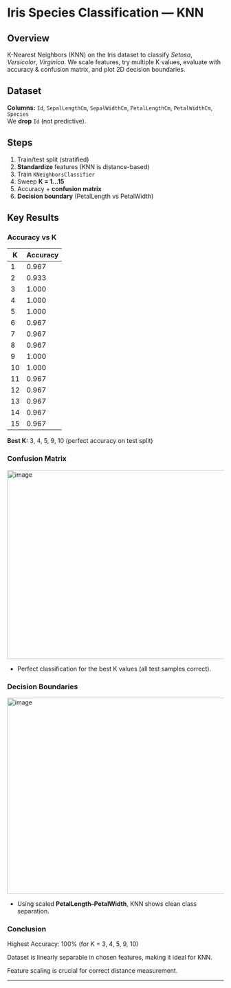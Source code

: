 # Iris Species Classification — KNN

## Overview
K-Nearest Neighbors (KNN) on the Iris dataset to classify *Setosa*, *Versicolor*, *Virginica*. We scale features, try multiple K values, evaluate with accuracy & confusion matrix, and plot 2D decision boundaries.

## Dataset
**Columns:** `Id`, `SepalLengthCm`, `SepalWidthCm`, `PetalLengthCm`, `PetalWidthCm`, `Species`  
We **drop** `Id` (not predictive).

## Steps
1) Train/test split (stratified)  
2) **Standardize** features (KNN is distance-based)  
3) Train `KNeighborsClassifier`  
4) Sweep **K = 1…15**  
5) Accuracy + **confusion matrix**  
6) **Decision boundary** (PetalLength vs PetalWidth)

## Key Results

### Accuracy vs K
| K  | Accuracy |
|----|----------|
| 1  | 0.967 |
| 2  | 0.933 |
| 3  | 1.000 |
| 4  | 1.000 |
| 5  | 1.000 |
| 6  | 0.967 |
| 7  | 0.967 |
| 8  | 0.967 |
| 9  | 1.000 |
| 10 | 1.000 |
| 11 | 0.967 |
| 12 | 0.967 |
| 13 | 0.967 |
| 14 | 0.967 |
| 15 | 0.967 |

**Best K:** 3, 4, 5, 9, 10 (perfect accuracy on test split)

### Confusion Matrix

<img width="582" height="438" alt="image" src="https://github.com/user-attachments/assets/ef4c87b4-805b-4965-b33a-6ddb058668e3" />

- Perfect classification for the best K values (all test samples correct).

### Decision Boundaries

<img width="565" height="455" alt="image" src="https://github.com/user-attachments/assets/844b710e-8b8a-4a5b-b00c-8506b62e988e" />

- Using scaled **PetalLength–PetalWidth**, KNN shows clean class separation.

  
### Conclusion
Highest Accuracy: 100% (for K = 3, 4, 5, 9, 10)

Dataset is linearly separable in chosen features, making it ideal for KNN.

Feature scaling is crucial for correct distance measurement.

---

